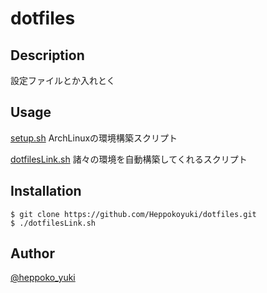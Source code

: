 # dotfiles

## Description

設定ファイルとか入れとく

## Usage

[setup.sh](/setup.sh) ArchLinuxの環境構築スクリプト

[dotfilesLink.sh](/dotfilesLink.sh) 諸々の環境を自動構築してくれるスクリプト

## Installation

    $ git clone https://github.com/Heppokoyuki/dotfiles.git
    $ ./dotfilesLink.sh

## Author

[@heppoko_yuki](https://twitter.com/heppoko_yuki)

